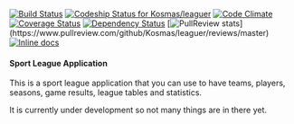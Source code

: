 [![Build Status](https://travis-ci.org/Kosmas/leaguer.png?branch=master)](https://travis-ci.org/Kosmas/leaguer)
[ ![Codeship Status for Kosmas/leaguer](https://codeship.com/projects/b38b2e50-2d20-0132-b42c-2ed46d809325/status?branch=master)](https://codeship.com/projects/39120)
[![Code Climate](https://codeclimate.com/github/Kosmas/leaguer.png)](https://codeclimate.com/github/Kosmas/leaguer)
[![Coverage Status](https://coveralls.io/repos/Kosmas/leaguer/badge.png?branch=master)](https://coveralls.io/r/Kosmas/leaguer?branch=master)
[![Dependency Status](https://gemnasium.com/Kosmas/leaguer.png)](https://gemnasium.com/Kosmas/leaguer)
[![PullReview stats](https://www.pullreview.com/github/Kosmas/leaguer/badges/master.svg?)](https://www.pullreview.com/github/Kosmas/leaguer/reviews/master)
[![Inline docs](http://inch-ci.org/github.com/Kosmas/leaguer.svg?branch=master)](http://inch-ci.org/github.com/Kosmas/leaguer)

#### Sport League Application

This is a sport league application that you can use to have teams, players, seasons, game results, league tables and statistics.

It is currently under development so not many things are in there yet.
